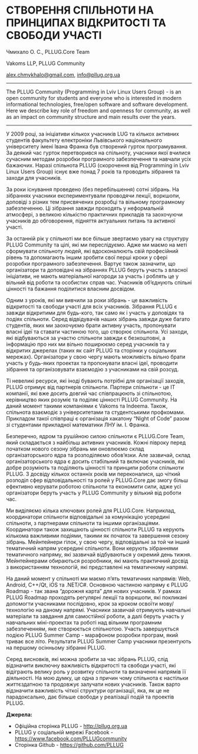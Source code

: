 # СТВОРЕННЯ СПІЛЬНОТИ НА ПРИНЦИПАХ ВІДКРИТОСТІ ТА СВОБОДИ УЧАСТІ

Чмихало О. С., PLLUG.Core Team

Vakoms LLP, PLLUG Community

alex.chmykhalo@gmail.com, info@pllug.org.ua

----

The PLLUG Community (Programming in Lviv Linux Users Group) - is an open community for students and everyone who is interested in modern informational technologies, free/open software and software development. Here we describe key role of freedom and openness for community, as well as an impact on community structure and main results over the years.

----

У 2009 році, за ініціативи кількох учасників LUG та кількох активних студентів факультету електроніки Львівського національного університету імені Івана Франка був створений гурток програмування. За деякий час гурток перетворився на спільноту, учасники якої вчилися сучасним методам розробки програмного забезпечення та навчали усіх бажаючих. Наразі спільнота PLLUG (скорочення від Programming in Lviv Linux Users Group) існує вже понад 7 років та проводить зібрання та заходи для учасників.

За роки існування проведено (без перебільшення) сотні зібрань. На зібраннях учасники експериментували проводячи лекції, воркшопи, доповіді з різних тем присвячених розробці та вільному програмному забезпеченню. Ці зібрання завжди проходять у неформальній атмосфері, з великою кількістю практичних прикладів та заохочуючи учасників до обговорення, підняття актуальних питань та активної участі.

За останній рік у спільноті ми все більше звертаємо увагу на структуру PLLUG Community та цілі, які ми переслідуємо. Адже ми маємо на меті сформувати спільноту людей, які вдосконалюють свій професійний рівень та допомагають іншим зробити свої перші кроки у сфері розробки програмного забезпечення. Вартує також зазначити, що організатори та доповідачі на зібраннях PLLUG беруть участь з власної ініціативи, не мають матеріальної нагороди за участь і роблять це у вільний від роботи та особистих справ час. Учасників об’єднують спільні цінності та бажання поділитися власним досвідом.

Одним з уроків, які ми вивчили за роки зібрань - це важливість відкритості та свободи участі для всіх учасників. Зібрання PLLUG є завжди відкритими для будь-кого, так само як і участь у доповідях та подіях спільноти. Серед відвідувачів наших зібрань завжди дуже багато студентів, яких ми заохочуємо брати активну участь, пропонувати власні ідеї та ставати частиною того, що створює спільнота. Усі заходи, які відбуваються за участю спільноти завжди є безкоштовні, а інформацію про них ми вільно поширюємо серед учасників та у відкритих джерелах (таких як сайт PLLUG та сторінки у соціальних мережах). Організатори у свою чергу мають можливість вільно брати участь у будь-яких проектах та пропонувати власні ідеї, проводити зібрання та організовувати взаємодію з учасниками на свій розсуд.

Ті невеликі ресурси, які іноді бувають потрібні для організації заходів, PLLUG отримує від партнерів спільноти. Партери спільноти - це IT компанії, які вже досить довгий час співпрацюють зі спільнотою, керівництво яких розуміє та поділяє цінності PLLUG Community. На даний момент такими компаніями є Vakoms та Indeema. Також, спільнота взаємодіє з університетами та студентськими профкомами.  Прикладом такої співпраці є організація хакатону “Night of Code” разом зі студентами прикладної математики ЛНУ ім. І. Франка.

Безперечно, ядром та рушійною силою спільноти є PLLUG.Core Team, який складається з найбільш активних учасників. Кожні півроку перед початком нового сезону зібрань ми оновлюємо склад організаторського ядра та розподіляємо обов’язки. Але зазвичай, склад організаторського ядра є досить стабільний та включає учасників, які добре розуміють та поділяють цінності та принципи роботи спільноти PLLUG. З досвіду кількох останніх років ми переконалися, що чіткий розподіл сфер відповідальності та ролей у PLLUG.Core дає змогу більш ефективно керувати роботою спільноти та економити сили, адже усі організатори беруть участь у PLLUG Community у вілький від роботи час.  

Ми виділяємо кілька ключових ролей для PLLUG.Core. Наприклад, координатори спільноти відповідальні за комунікацію усередині спільноти, з партнерами спільноти та іншими організаціями. Координатори також захищають цінності спільноти PLLUG та керують кількома важливими подіями, такими як початок та завершення сезону зібрань. Мейнтейнери гілок, у свою чергу, відповідальні за той чи інший тематичний напрям усередині спільноти. Вони керують зібраннями тематичного напряму, які зазвичай відбуваються у окремий день тижня. Мейнтейнерами обираються розробники, які мають практичний досвід з використанням технологій, які представлені на тематичному напрямі.

На даний момент у спільноті ми маємо п’ять тематичних напрямів: Web, Android, C++/Qt, iOS та .NET/C#. Основною частиною напряму є PLLUG Roadmap - так звана “дорожня карта” для нових учасників. У рамках PLLUG Roadmap проходять регулярні лекції та воркшопи, які покликані допомогти учасниками послідовно, крок за кроком освоїти мову/технологію на даному напрямі. Учасники зазвичай отримують навчальні матеріали та завдання для самостійної роботи, а далі беруть участь у навчальних міні-проектах та роботі над вільним програмним забезпеченням, яке створюється спільнотою. Участь завершується подією PLLUG Summer Camp - марафоном розробки програм, який триває все літо. Результати PLLUG Summer Camp учасники презентують на першому осінньому зібранні PLLUG.

Серед висновків, які можна зробити за час зібрань PLLUG, слід відзначити виключну важливість відкритості та свободи участі, які відіграють велику роль у розвитку спільноти та визначенні напрямів її діяльності. На мою думку, це одна з причин чому спільнота є настільки життєздатною та продовжує залучати нових учасників. Також варто відзначити важливість чіткої структури організації, яка, як це не парадоксально, дає більше свободи у реалізації подій та проектів PLLUG. 

**Джерела:**
 * Офіційна сторінка PLLUG - http://pllug.org.ua
 * PLLUG у соціальній мережі Facebook - https://www.facebook.com/PLLUGcommunity
 * Сторінка Github - https://github.com/PLLUG
